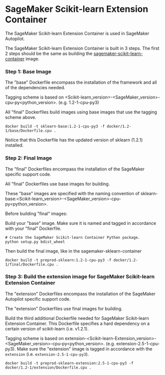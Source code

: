 # SageMaker Scikit-learn Extension Container

The SageMaker Scikit-learn Extension Container is used in SageMaker Autopilot.

The SageMaker Scikit-learn Extension Container is built in 3 steps. The first 2 steps should be the same as building the [sagemaker-scikit-learn-container](https://github.com/aws/sagemaker-scikit-learn-container) image.

### Step 1: Base Image

The "base" Dockerfile encompass the installation of the framework and all of the dependencies needed.

Tagging scheme is based on <Scikit-learn_version>-<SageMaker_version>-cpu-py<python_version>. (e.g. 1.2-1-cpu-py3)

All "final" Dockerfiles build images using base images that use the tagging scheme above.

```
docker build -t sklearn-base:1.2-1-cpu-py3 -f docker/1.2-1/base/Dockerfile.cpu .
```

Notice that this Dockerfile has the updated version of sklearn (1.2.1) installed.

### Step 2: Final Image

The "final" Dockerfiles encompass the installation of the SageMaker specific support code.

All "final" Dockerfiles use base images for building.

These "base" images are specified with the naming convention of sklearn-base:<Scikit-learn_version>-<SageMaker_version>-cpu-py<python_version>.

Before building "final" images:

Build your "base" image. Make sure it is named and tagged in accordance with your "final" Dockerfile.

```
# Create the SageMaker Scikit-learn Container Python package.
python setup.py bdist_wheel
```

Then build the final image, like in the sagemaker-sklearn-container

```
docker build -t preprod-sklearn:1.2-1-cpu-py3 -f docker/1.2-1/final/Dockerfile.cpu .
```

### Step 3: Build the extension image for SageMaker Scikit-learn Extension Container

The "extension" Dockerfiles encompass the installation of the SageMaker Autopilot specific support code.

The "extension" Dockerfiles use final images for building.

Build the third additional Dockerfile needed for SageMaker Scikit-learn Extension Container. This Dockerfile specifies a hard dependency on a certain version of scikit-learn (i.e. v1.2.1).

Tagging scheme is based on extension-<Scikit-learn-Extension_version>-<SageMaker_version>-cpu-py<python_version>. (e.g. extension-2.5-1-cpu-py3). Make sure the "extension" image is tagged in accordance with the  `extension` (i.e. `extension-2.5-1-cpu-py3`).

```
docker build -t preprod-sklearn-extension:2.5-1-cpu-py3 -f  docker/1.2-1/extension/Dockerfile.cpu .
```